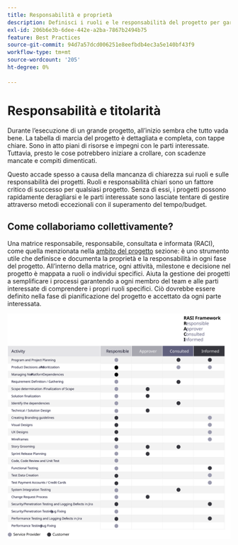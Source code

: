 ```yaml
---
title: Responsabilità e proprietà
description: Definisci i ruoli e le responsabilità del progetto per garantire un’implementazione corretta di Adobe Commerce.
exl-id: 206b6e3b-6dee-442e-a2ba-7867b2494b75
feature: Best Practices
source-git-commit: 94d7a57dcd006251e8eefbdb4ec3a5e140bf43f9
workflow-type: tm+mt
source-wordcount: '205'
ht-degree: 0%

---
```


# Responsabilità e titolarità

Durante l’esecuzione di un grande progetto, all’inizio sembra che tutto vada bene. La tabella di marcia del progetto è dettagliata e completa, con tappe chiare. Sono in atto piani di risorse e impegni con le parti interessate. Tuttavia, presto le cose potrebbero iniziare a crollare, con scadenze mancate e compiti dimenticati.

Questo accade spesso a causa della mancanza di chiarezza sui ruoli e sulle responsabilità dei progetti. Ruoli e responsabilità chiari sono un fattore critico di successo per qualsiasi progetto. Senza di essi, i progetti possono rapidamente deragliarsi e le parti interessate sono lasciate tentare di gestire attraverso metodi eccezionali con il superamento del tempo/budget.


## Come collaboriamo collettivamente?

Una matrice responsabile, responsabile, consultata e informata (RACI), come quella menzionata nella [ambito del progetto](../project-scope/deliverables.md) sezione: è uno strumento utile che definisce e documenta la proprietà e la responsabilità in ogni fase del progetto. All’interno della matrice, ogni attività, milestone e decisione nel progetto è mappata a ruoli o individui specifici. Aiuta la gestione dei progetti a semplificare i processi garantendo a ogni membro del team e alle parti interessate di comprendere i propri ruoli specifici. Ciò dovrebbe essere definito nella fase di pianificazione del progetto e accettato da ogni parte interessata.

![Tabella che descrive il quadro RACI](../../assets/playbooks/raci.svg)
